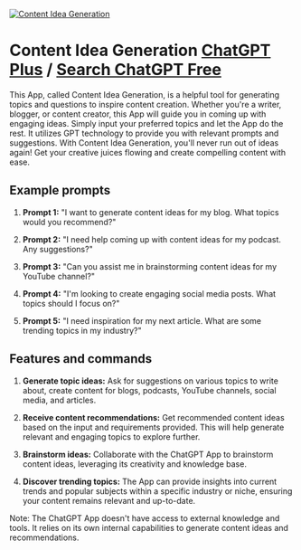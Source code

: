 
[![Content Idea Generation](https://files.oaiusercontent.com/file-iFhL9OP1qBK8TUBbu3Vhden3?se=2123-10-16T20%3A36%3A29Z&sp=r&sv=2021-08-06&sr=b&rscc=max-age%3D31536000%2C%20immutable&rscd=attachment%3B%20filename%3Dd1af6b3b-a09d-4ef1-ad7f-76817bbbe3ec.png&sig=HmPgwG2Sgyw%2BgJB6YfzzhgI3junNleZ7umFCvseSsAQ%3D)](https://chat.openai.com/g/g-l5XUm8aCP-content-idea-generation)

# Content Idea Generation [ChatGPT Plus](https://chat.openai.com/g/g-l5XUm8aCP-content-idea-generation) / [Search ChatGPT Free](https://gptcall.net/index.html#/?search=Content%20Idea%20Generation)

This App, called Content Idea Generation, is a helpful tool for generating topics and questions to inspire content creation. Whether you're a writer, blogger, or content creator, this App will guide you in coming up with engaging ideas. Simply input your preferred topics and let the App do the rest. It utilizes GPT technology to provide you with relevant prompts and suggestions. With Content Idea Generation, you'll never run out of ideas again! Get your creative juices flowing and create compelling content with ease.

## Example prompts

1. **Prompt 1:** "I want to generate content ideas for my blog. What topics would you recommend?"

2. **Prompt 2:** "I need help coming up with content ideas for my podcast. Any suggestions?"

3. **Prompt 3:** "Can you assist me in brainstorming content ideas for my YouTube channel?"

4. **Prompt 4:** "I'm looking to create engaging social media posts. What topics should I focus on?"

5. **Prompt 5:** "I need inspiration for my next article. What are some trending topics in my industry?"

## Features and commands

1. **Generate topic ideas:** Ask for suggestions on various topics to write about, create content for blogs, podcasts, YouTube channels, social media, and articles.

2. **Receive content recommendations:** Get recommended content ideas based on the input and requirements provided. This will help generate relevant and engaging topics to explore further.

3. **Brainstorm ideas:** Collaborate with the ChatGPT App to brainstorm content ideas, leveraging its creativity and knowledge base.

4. **Discover trending topics:** The App can provide insights into current trends and popular subjects within a specific industry or niche, ensuring your content remains relevant and up-to-date.

Note: The ChatGPT App doesn't have access to external knowledge and tools. It relies on its own internal capabilities to generate content ideas and recommendations.


